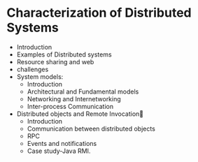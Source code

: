 #  Characterization of Distributed Systems
- Introduction
- Examples of Distributed systems
- Resource sharing and web
- challenges
- System models:
  - Introduction
  - Architectural and Fundamental models
  - Networking and Internetworking
  - Inter-process Communication
- Distributed objects and Remote Invocation
  - Introduction
  - Communication between distributed objects
  - RPC
  - Events and notifications
  - Case study-Java RMI.
